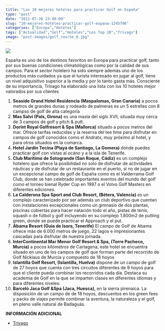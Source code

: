 ```yaml
---
title: "Los 10 mejores hoteles para practicar Golf en España"
type: "post"
date: "2011-07-26 23:40:00"
slug: "10-mejores-hoteles-practicar-golf-espana-1245706"
categories: ["Europa","Hoteles"]
tags: ["Actualidad","Golf","Hoteles","Los Top 10","Trivago"]
image: "post-images/golf_course_8.jpg"
---
```


![](post-images/golf_course_8.jpg)

España es uno de los destinos favoritos en Europa para practicar golf, tanto por sus buenas condiciones climatológicas como por la calidad de sus campos. Para el sector hotelero ha sido siempre además uno de los productos más cuidados ya que el turista interesado en jugar al golf, tiene un nivel adquisitivo superior a la media y por lo tanto gasta más. Consciente de su importancia, Trivago ha elaborado una lista con los 10 hoteles mejor valorados por sus clientes

1. **Seaside Grand Hotel Residencia (Maspalomas, Gran Canaria)** a pocos metros de grandes dunas y rodeado de palmeras es un 5 estrellas con 8 campso de golf de alta categoría
2. **Mas Salvi (Pals, Girona)** es una masía del siglo XVII, situada muy cerca de 3 campos de golf y pitch &amp; putt.
3. **Dorint Royal Golfresort &amp; Spa (Mallorca)** situado a pocos metros del mar. Ofrece tarifas reducidas y la reserva del tee time para disfrutar en campos de golf conocidos como el Andratx, muy próximo al hotel, y para otros situados en la comarca.
4. **Hotel Jardín Tecina (Playa de Santiago, La Gomera)** dónde puedes practicar golf con vistas al ocáno y a la isla de Tenerife.
5. **Club Marítimo de Sotogrande (San Roque, Cádiz)** es un complejo hotelero que ofrece la posibilidad no solo de disfrutar de actividades náuticas y de disfrutar de un restaurante en el puerto, si no de jugar en un excepcional campo de golf de España como es el Valderrama Golf Club, donde se han celebrado importantes eventos del mundo del golf como el torneo bienal Ryder Cup en 1997 o el Volvo Golf Masters en diferentes ediciones.
6. **La Calderona Spa Sport and Club Resort, (Bétera, Valencia)** es un complejo caracterizado por ser además un club deportivo que cuentan con instalaciones excepcionales como un gimnasio de dos plantas, piscinas cubiertas para hacer natación todo el año, pistas de tenis, squash o de fútbol y golf incluyendo en su complejo 1.800m2 de putting green, donde se puede practicar el Approach y el put.
7. **Abama Resort (Guía de Isora, Tenerife)** El campo de Golf de Abama ofrece más de 6.000 metros de juego, 22 lagos e impresionantes cascadas para disfrutar de nuestra jornada.
8. **InterContinental Mar Menor Golf Resort &amp; Spa, (Torre Pacheco, Murcia)** a pocos kilómetros de Cartagena, este hotel se encuentra situado en uno de los campos de golf que forman parte del recorrido de Golf Nicklaus de Murcia y compuesto de 18 hoyos
9. **Islantilla Golf Resort, (Islantilla, Huelva)** dispone de un campo de golf de 27 hoyos que cuenta con tres circuitos diferentes de 9 hoyos para que el cliente pueda combinar los recorridos cada día. Destaca su academia de Golf en la que se imparten clases en diferentes idiomas y para diferentes niveles.
10. **Barceló Jaca Golf &amp;Spa (Jaca, Huesca),**  en la sierra pirenaica. La disposición de un campo de de 18 hoyos, descuentos en los green fees y packs de viajes permite combinar la aventura, la naturaleza y el golf, en pleno valle natural de Badaguás.

**INFORMACIÓN ADICIONAL**

- [Trivago](http://www.trivago.com)